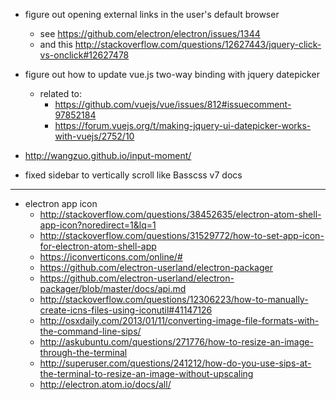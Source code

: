 - figure out opening external links in the user's default browser
  - see https://github.com/electron/electron/issues/1344
  - and this http://stackoverflow.com/questions/12627443/jquery-click-vs-onclick#12627478

- figure out how to update vue.js two-way binding with jquery datepicker
  - related to:
    - https://github.com/vuejs/vue/issues/812#issuecomment-97852184
    - https://forum.vuejs.org/t/making-jquery-ui-datepicker-works-with-vuejs/2752/10

- http://wangzuo.github.io/input-moment/

- fixed sidebar to vertically scroll like Basscss v7 docs


---

- electron app icon
  - http://stackoverflow.com/questions/38452635/electron-atom-shell-app-icon?noredirect=1&lq=1
  - http://stackoverflow.com/questions/31529772/how-to-set-app-icon-for-electron-atom-shell-app
  - https://iconverticons.com/online/#
  - https://github.com/electron-userland/electron-packager
  - https://github.com/electron-userland/electron-packager/blob/master/docs/api.md
  - http://stackoverflow.com/questions/12306223/how-to-manually-create-icns-files-using-iconutil#41147126
  - http://osxdaily.com/2013/01/11/converting-image-file-formats-with-the-command-line-sips/
  - http://askubuntu.com/questions/271776/how-to-resize-an-image-through-the-terminal
  - http://superuser.com/questions/241212/how-do-you-use-sips-at-the-terminal-to-resize-an-image-without-upscaling
  - http://electron.atom.io/docs/all/

